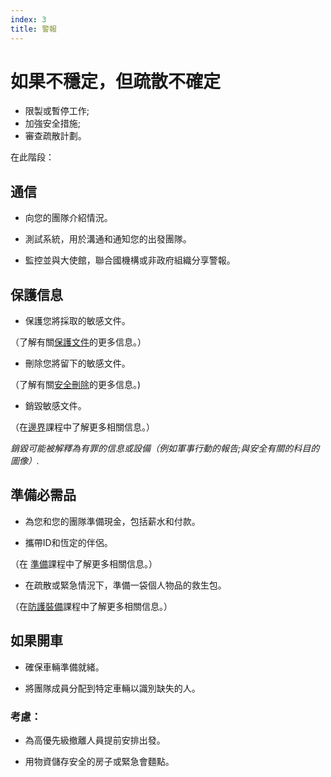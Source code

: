 ```yaml
---
index: 3
title: 警報
---
```

# 如果不穩定，但疏散不確定

*   限製或暫停工作;
*   加強安全措施;
*   審查疏散計劃。

在此階段：

## 通信

*   向您的團隊介紹情況。

*   測試系統，用於溝通和通知您的出發團隊。

*   監控並與大使館，聯合國機構或非政府組織分享警報。

## 保護信息

*   保護您將採取的敏感文件。

（了解有關[保護文件](umbrella://information/protecting-files)的更多信息。）

*   刪除您將留下的敏感文件。

（了解有關[安全刪除](umbrella://information/safely-deleting)的更多信息。)

*   銷毀敏感文件。

（在[邊界](umbrella://travel/borders)課程中了解更多相關信息。）

_銷毀可能被解釋為有罪的信息或設備（例如軍事行動的報告;與安全有關的科目的圖像）._

## 準備必需品

*   為您和您的團隊準備現金，包括薪水和付款。

*   攜帶ID和恆定的伴侶。

（在 [準備](umbrella://travel/preparation)課程中了解更多相關信息。）

*   在疏散或緊急情況下，準備一袋個人物品的救生包。

（在[防護裝備](umbrella://travel/protective-equipment)課程中了解更多相關信息。）

## 如果開車

*   確保車輛準備就緒。

*   將團隊成員分配到特定車輛以識別缺失的人。

### 考慮：

*   為高優先級撤離人員提前安排出發。

*   用物資儲存安全的房子或緊急會麵點。